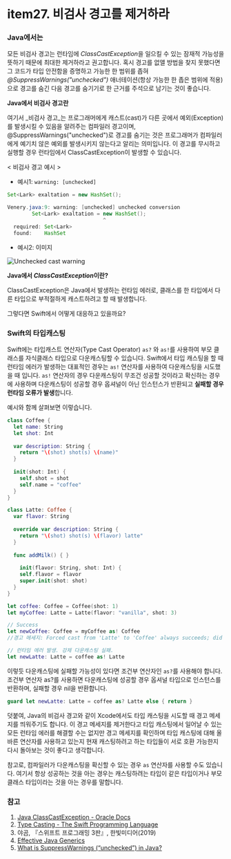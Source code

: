 # item27. 비검사 경고를 제거하라



### Java에서는

모든 비검사 경고는 런타임에 *ClassCastException*을 일으킬 수 있는 잠재적 가능성을 뜻하기 때문에 최대한 제거하라고 권고합니다. 혹시 경고를 없앨 방법을 찾지 못했다면 그 코드가 타입 안전함을 증명하고 가능한 한 범위를 좁혀 *@SuppressWarnings("unchecked")* 애너테이션(항상 가능한 한 좁은 범위에 적용)으로 경고를 숨긴 다음 경고를 숨기기로 한 근거를 주석으로 남기는 것이 좋습니다.

**Java에서 비검사 경고란**

여기서 _비검사 경고_는 프로그래머에게 캐스트(cast)가 다른 곳에서 예외(Exception)를 발생시킬 수 있음을 알려주는 컴파일러 경고이며,  @SuppressWarnings("unchecked")로 경고를 숨기는 것은 프로그래머가 컴파일러에게 예기치 않은 예외를 발생시키지 않는다고 알리는 의미입니다. 이 경고를 무시하고 실행할 경우 런타임에서 ClassCastException이 발생할 수 있습니다.

< 비검사 경고 예시 >

- 예시1: `warning: [unchecked]`

```java
Set<Lark> exaltation = new HashSet();

Venery.java:9: warning: [unchecked] unchecked conversion
        Set<Lark> exaltation = new HashSet();
                               ^
  required: Set<Lark>
  found:    HashSet
```

* 예시2: 이미지

![Unchecked cast warning](https://i.stack.imgur.com/zNKeg.png)

**Java에서 *ClassCastException*이란?**

ClassCastException은 Java에서 발생하는 런타임 에러로, 클래스를 한 타입에서 다른 타입으로 부적절하게 캐스트하려고 할 때 발생합니다.



그렇다면 Swift에서 어떻게 대응하고 있을까요?

### Swift의 타입캐스팅

Swift에는 타입캐스트 연산자(Type Cast Operator) `as?` 와 `as!`를 사용하여 부모 클래스를 자식클래스 타입으로 다운캐스팅할 수 있습니다. Swift에서 타입 캐스팅을 할 때 런타임 에러가 발생하는 대표적인 경우는 `as!` 연산자를 사용하여 다운캐스팅을 시도했을 때 입니다. `as!` 연산자의 경우 다운캐스팅이 무조건 성공할 것이라고 확신하는 경우에 사용하며 다운캐스팅이 성공할 경우 옵셔널이 아닌 인스턴스가 반환되고 **실패할 경우 런타임 오류가 발생**합니다.

예시와 함께 살펴보면 이렇습니다.

```swift
class Coffee {
  let name: String
  let shot: Int
  
  var description: String {
    return "\(shot) shot(s) \(name)"
  }
  
  init(shot: Int) {
    self.shot = shot
    self.name = "coffee"
  }
}

class Latte: Coffee {
  var flavor: String
  
  override var description: String {
    return "\(shot) shot(s) \(flavor) latte"
  }
  
  func addMilk() { }
  
    init(flavor: String, shot: Int) {
    self.flavor = flavor
    super.init(shot: shot)
  }
}

let coffee: Coffee = Coffee(shot: 1)
let myCoffee: Latte = Latte(flavor: "vanilla", shot: 3)

// Success
let newCoffee: Coffee = myCoffee as! Coffee
//경고 메세지: Forced cast from 'Latte' to 'Coffee' always succeeds; did you mean to use 'as'?

// 런타임 에러 발생. 강제 다운캐스팅 실패.
let newLatte: Latte = coffee as! Latte
```

이렇듯 다운캐스팅에 실패할 가능성이 있다면 조건부 연산자인 `as?`를 사용해야 합니다. 조건부 연산자 as?를 사용하면 다운캐스팅에 성공할 경우 옵셔널 타입으로 인스턴스를 반환하며, 실패할 경우 nil을 반환합니다.

```swift
guard let newLatte: Latte = coffee as? Latte else { return }
```

덧붙여, Java의 비검사 경고와 같이 Xcode에서도 타입 캐스팅을 시도할 때 경고 메세지를 띄워주기도 합니다. 이 경고 메세지를 제거한다고 타입 캐스팅에서 일어날 수 있는 모든 런타임 에러를 해결할 수는 없지만 경고 메세지를 확인하며 타입 캐스팅에 대해 올바른 연산자를 사용하고 있는지 현재 캐스팅하려고 하는 타입들이 서로 호환 가능한지 다시 돌아보는 것이 좋다고 생각합니다.

참고로, 컴파일러가 다운캐스팅을 확신할 수 있는 경우 `as` 연산자를 사용할 수도 있습니다. 여기서 항상 성공하는 것을 아는 경우는 캐스팅하려는 타입이 같은 타입이거나 부모클래스 타입이라는 것을 아는 경우를 말합니다.

### 참고

1. [Java ClassCastException - Oracle Docs](https://docs.oracle.com/javase/9/docs/api/java/lang/ClassCastException.html)
2. [Type Casting - The Swift Programming Language](https://docs.swift.org/swift-book/LanguageGuide/TypeCasting.html)
3. 야곰, 『스위프트 프로그래밍 3판』, 한빛미디어(2019)
4. [Effective Java Generics](https://www.informit.com/articles/article.aspx?p=2861454&seqNum=2)
5. [What is SuppressWarnings (“unchecked”) in Java?](https://stackoverflow.com/a/48366669)

